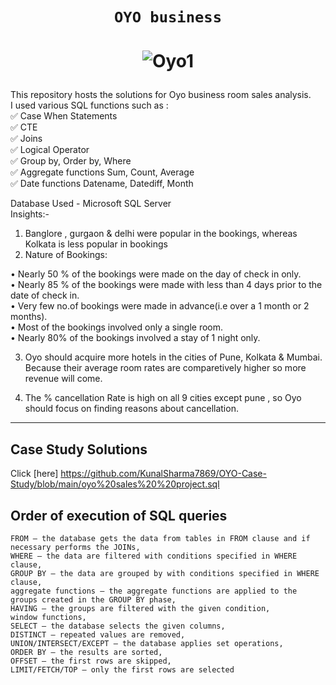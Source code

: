 
# <p align="center" style="margin-top: 0px;">  **`OYO business`**
# <p align="center" style="margin-top: 0px;"> ![Oyo1](https://github.com/AmitPatel-analyst/SQL-Case-Study/assets/120770473/1796bf70-d14d-4295-ae5b-018f0f14fa80)
This repository hosts the solutions for Oyo business room sales analysis.        
I used various SQL functions such as :          
✅ Case When Statements           
✅ CTE           
✅ Joins           
✅ Logical Operator          
✅ Group by, Order by, Where         
✅ Aggregate functions Sum, Count, Average                
✅ Date functions Datename, Datediff, Month           

Database Used - Microsoft SQL Server           
Insights:-

1. Banglore , gurgaon & delhi were popular in the bookings, whereas Kolkata is less popular in bookings
2. Nature of Bookings:         
       
• Nearly 50 % of the bookings were made on the day of check in only.       
• Nearly 85 % of the bookings were made with less than 4 days prior to the date of check in.    
• Very few no.of bookings were made in advance(i.e over a 1 month or 2 months).      
• Most of the bookings involved only a single room.    
• Nearly 80% of the bookings involved a stay of 1 night only.     
           
3. Oyo should acquire more hotels in the cities of Pune, Kolkata & Mumbai. Because their average room rates are comparetively higher so more revenue will come.         
     
4. The % cancellation Rate is high on all 9 cities except pune , so Oyo should focus on finding reasons about cancellation.    
        
***
## Case Study Solutions
Click [here]  https://github.com/KunalSharma7869/OYO-Case-Study/blob/main/oyo%20sales%20%20project.sql

## Order of execution of SQL queries

```
FROM – the database gets the data from tables in FROM clause and if necessary performs the JOINs,
WHERE – the data are filtered with conditions specified in WHERE clause,
GROUP BY – the data are grouped by with conditions specified in WHERE clause,
aggregate functions – the aggregate functions are applied to the groups created in the GROUP BY phase,
HAVING – the groups are filtered with the given condition,
window functions,
SELECT – the database selects the given columns,
DISTINCT – repeated values are removed,
UNION/INTERSECT/EXCEPT – the database applies set operations,
ORDER BY – the results are sorted,
OFFSET – the first rows are skipped,
LIMIT/FETCH/TOP – only the first rows are selected
```

